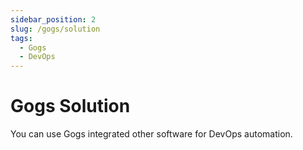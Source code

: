 ```yaml
---
sidebar_position: 2
slug: /gogs/solution
tags:
  - Gogs
  - DevOps
---
```


# Gogs Solution

You can use Gogs integrated other software for DevOps automation.